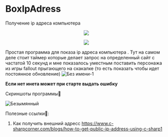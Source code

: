 # BoxIpAdress
Получение ip адреса компьютера


<p align = "center">
  <img src = "https://user-images.githubusercontent.com/51737588/191028485-8223cdab-e30c-4d30-9357-821dca3b5ada.png">
</p>


<p align = "center">
  <img src = "https://img.shields.io/badge/%D0%9E%D0%A1%3A-Windows%207--10-blue">
</p>

Простая программа для показа ip адреса компьютера . Тут на самом деле стоит таймер которые делает запрос на определенный сайт с частатой 10 секунд и мне показалось уместным поставить персонажа из игры fallout прыгающего на скакалке (то есть показать чтобы идет постоянное обновление)
![Без имени-1](https://user-images.githubusercontent.com/51737588/191031431-2af6acf1-1cb9-4908-be7e-d10bdab0b0f0.png)

<b>Если нет инета может при старте выдать ошибку</b>

Скриншоты программы🦉

![Безымянный](https://user-images.githubusercontent.com/51737588/191028932-460b8faf-b49f-4298-abec-8edbe4afafcf.jpg)



Полезные ссылки🔗:

1) Как получить внешний адресс https://www.c-sharpcorner.com/blogs/how-to-get-public-ip-address-using-c-sharp1
